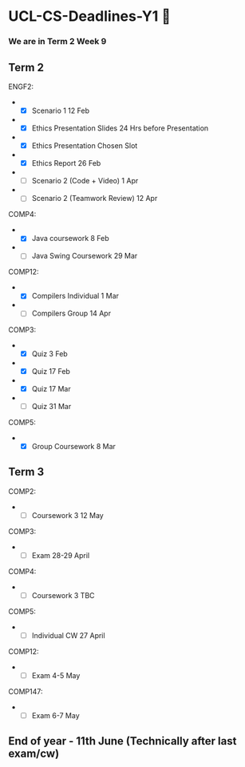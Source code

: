 # UCL-CS-Deadlines-Y1 :rocket:
### We are in Term 2 Week 9

## Term 2

ENGF2: 
* - [x] Scenario 1  12 Feb 
* - [x] Ethics Presentation Slides 24 Hrs before Presentation
* - [x] Ethics Presentation  Chosen Slot
* - [x] Ethics Report  26 Feb 
* - [ ] Scenario 2 (Code + Video) 1 Apr
* - [ ] Scenario 2 (Teamwork Review) 12 Apr

COMP4: 
* - [x] Java coursework  8 Feb 
* - [ ] Java Swing Coursework  29 Mar

COMP12: 
* - [x] Compilers Individual  1 Mar 
* - [ ] Compilers Group 14 Apr

COMP3:
* - [x] Quiz  3 Feb 
* - [x] Quiz  17 Feb 
* - [x] Quiz  17 Mar
* - [ ] Quiz  31 Mar

COMP5:
* - [x] Group Coursework  8 Mar 

## Term 3 

COMP2:
* - [ ] Coursework 3 12 May

COMP3:
* - [ ] Exam  28-29 April

COMP4:
* - [ ] Coursework 3  TBC

COMP5:
* - [ ] Individual CW  27 April

COMP12:
* - [ ] Exam  4-5 May

COMP147:
* - [ ] Exam  6-7 May

## End of year - 11th June (Technically after last exam/cw)

